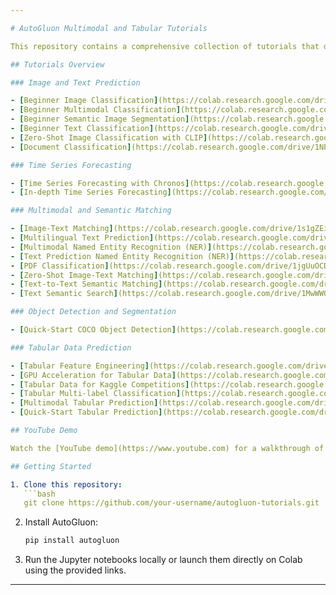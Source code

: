 ```yaml
---

# AutoGluon Multimodal and Tabular Tutorials

This repository contains a comprehensive collection of tutorials that demonstrate various functionalities of [AutoGluon](https://auto.gluon.ai/stable/index.html) for tasks such as image classification, text prediction, multimodal learning, and more.

## Tutorials Overview

### Image and Text Prediction

- [Beginner Image Classification](https://colab.research.google.com/drive/1sXDoLhi7rgOnTlzTBlffLFi2EipREhJF?usp=sharing)
- [Beginner Multimodal Classification](https://colab.research.google.com/drive/1kXIi1NDpQ1NYXvkanJpc4V6lWBXSaDkT?usp=sharing)
- [Beginner Semantic Image Segmentation](https://colab.research.google.com/drive/1FfRhNQIoV6qaFNUpJWhRDsOGXsbvtUIj?usp=sharing)
- [Beginner Text Classification](https://colab.research.google.com/drive/1OU9GNi70fx4FLU1cfy1PQJs1C_3LW5pI?usp=sharing)
- [Zero-Shot Image Classification with CLIP](https://colab.research.google.com/drive/16Zw25Xsk4ta8cUyRer9P29aWh3ygPYDo?usp=sharing)
- [Document Classification](https://colab.research.google.com/drive/1NP8wXBwgqhi05H1CvNWkr6eVLm8isRF6?usp=sharing)

### Time Series Forecasting

- [Time Series Forecasting with Chronos](https://colab.research.google.com/drive/1Obqct6ZUh_c2wtKct2VT9d8QnAwY-c0o?usp=sharing)
- [In-depth Time Series Forecasting](https://colab.research.google.com/drive/1y6LomtYmNpTCqPpXdu5-qXj9mNho775Q?usp=sharing)

### Multimodal and Semantic Matching

- [Image-Text Matching](https://colab.research.google.com/drive/1s1gZEibKdNrLTWZoRK5txWO6wVD1QHib?usp=sharing)
- [Multilingual Text Prediction](https://colab.research.google.com/drive/1_Ym2REwBDfKh4pEmKnypp1BKm_niXIDq?usp=sharing)
- [Multimodal Named Entity Recognition (NER)](https://colab.research.google.com/drive/1-XfKsy7fXchY8rJ9ei1PDsPKi_1sAamg?usp=sharing)
- [Text Prediction Named Entity Recognition (NER)](https://colab.research.google.com/drive/1cU9nqWUyqDPKEWIYvRgffg0n9YCvJ99z?usp=sharing)
- [PDF Classification](https://colab.research.google.com/drive/1jgUuOCDjf_HtFl6t_GI68kg4HIsxkj2M?usp=sharing)
- [Zero-Shot Image-Text Matching](https://colab.research.google.com/drive/1Sp9tdG30VeeVHjqHTU03ThJjKCnaVYm5?usp=sharing)
- [Text-to-Text Semantic Matching](https://colab.research.google.com/drive/1iGCNWiRBLjOpefymOeddxfFt1LYvQ1Ij?usp=sharing)
- [Text Semantic Search](https://colab.research.google.com/drive/1MwWWQUpQFY4bPkjmF1bpMwV1zj6oqYFQ?usp=sharing)

### Object Detection and Segmentation

- [Quick-Start COCO Object Detection](https://colab.research.google.com/drive/1AZlskPhUdAhkzumUKzBBlljq6ihpP59B?usp=sharing)

### Tabular Data Prediction

- [Tabular Feature Engineering](https://colab.research.google.com/drive/1ZTW8wGlTVH6Snf14BOG2f2xOwrD4pcWu?usp=sharing)
- [GPU Acceleration for Tabular Data](https://colab.research.google.com/drive/1cMcCu0pmvtdBCyrBfOi75dFpb-63-sJO?usp=sharing)
- [Tabular Data for Kaggle Competitions](https://colab.research.google.com/drive/1DvzHspVUMPuJsxObFfR_GdWPPQDIpYka?usp=sharing)
- [Tabular Multi-label Classification](https://colab.research.google.com/drive/18C8yFCbQqcSYjObWk45EFx5qOcZZ1DMe?usp=sharing)
- [Multimodal Tabular Prediction](https://colab.research.google.com/drive/1U4q_Ey-bdUBArmibiNws8bGsUYm_gAq9?usp=sharing)
- [Quick-Start Tabular Prediction](https://colab.research.google.com/drive/1U4q_Ey-bdUBArmibiNws8bGsUYm_gAq9?usp=sharing)

## YouTube Demo

Watch the [YouTube demo](https://www.youtube.com) for a walkthrough of these tutorials and how to apply AutoGluon for different machine learning tasks.

## Getting Started

1. Clone this repository:
   ```bash
   git clone https://github.com/your-username/autogluon-tutorials.git
   ```

2. Install AutoGluon:
   ```bash
   pip install autogluon
   ```

3. Run the Jupyter notebooks locally or launch them directly on Colab using the provided links.

---
```

